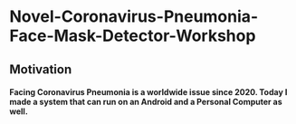 # Novel-Coronavirus-Pneumonia-Face-Mask-Detector-Workshop
 
## Motivation
#### Facing Coronavirus Pneumonia is a worldwide issue since 2020. Today I made a system that can run on an Android and a Personal Computer as well.
